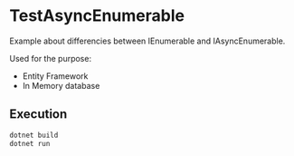# TestAsyncEnumerable

Example about differencies between IEnumerable and IAsyncEnumerable.

Used for the purpose:
- Entity Framework
- In Memory database

## Execution

```bash
dotnet build
dotnet run
```
